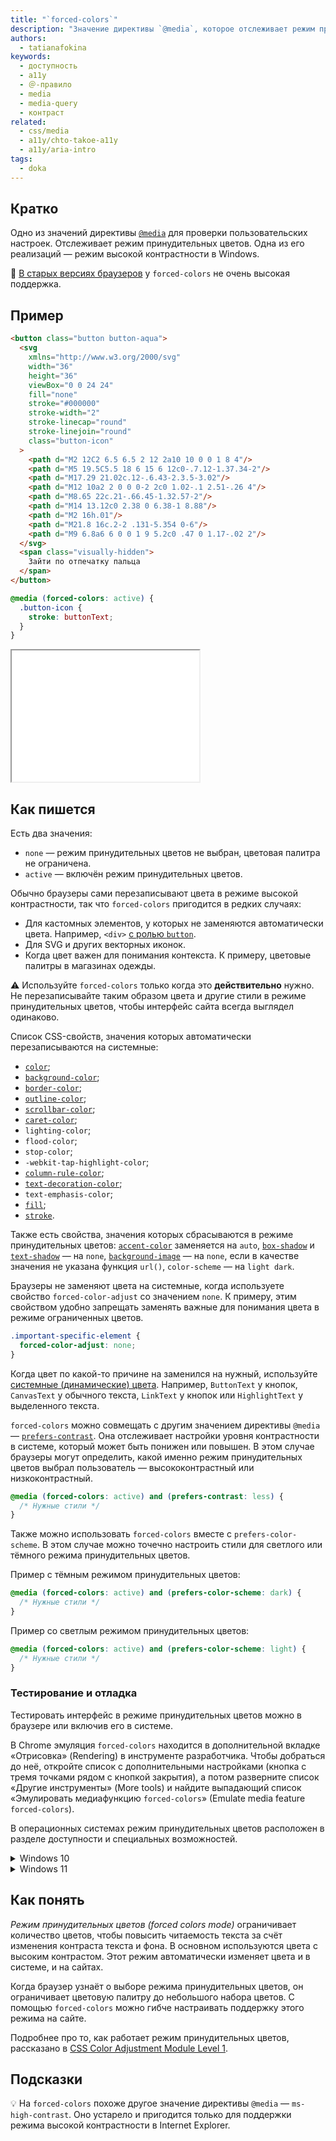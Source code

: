 ```yaml
---
title: "`forced-colors`"
description: "Значение директивы `@media`, которое отслеживает режим принудительных цветов."
authors:
  - tatianafokina
keywords:
  - доступность
  - a11y
  - ＠-правило
  - media
  - media-query
  - контраст
related:
  - css/media
  - a11y/chto-takoe-a11y
  - a11y/aria-intro
tags:
  - doka
---
```


## Кратко

Одно из значений директивы [`@media`](/css/media/) для проверки пользовательских настроек. Отслеживает режим принудительных цветов. Одна из его реализаций — режим высокой контрастности в Windows.

<aside>

👴 [В старых версиях браузеров](https://caniuse.com/mdn-css_at-rules_media_forced-colors) у `forced-colors` не очень высокая поддержка.

</aside>

## Пример

```html
<button class="button button-aqua">
  <svg
    xmlns="http://www.w3.org/2000/svg"
    width="36"
    height="36"
    viewBox="0 0 24 24"
    fill="none"
    stroke="#000000"
    stroke-width="2"
    stroke-linecap="round"
    stroke-linejoin="round"
    class="button-icon"
  >
    <path d="M2 12C2 6.5 6.5 2 12 2a10 10 0 0 1 8 4"/>
    <path d="M5 19.5C5.5 18 6 15 6 12c0-.7.12-1.37.34-2"/>
    <path d="M17.29 21.02c.12-.6.43-2.3.5-3.02"/>
    <path d="M12 10a2 2 0 0 0-2 2c0 1.02-.1 2.51-.26 4"/>
    <path d="M8.65 22c.21-.66.45-1.32.57-2"/>
    <path d="M14 13.12c0 2.38 0 6.38-1 8.88"/>
    <path d="M2 16h.01"/>
    <path d="M21.8 16c.2-2 .131-5.354 0-6"/>
    <path d="M9 6.8a6 6 0 0 1 9 5.2c0 .47 0 1.17-.02 2"/>
  </svg>
  <span class="visually-hidden">
    Зайти по отпечатку пальца
  </span>
</button>
```

```css
@media (forced-colors: active) {
  .button-icon {
    stroke: buttonText;
  }
}
```

<iframe title="Кнопка с SVG-иконкой" src="demos/button-w-icon/" height="210"></iframe>

## Как пишется

Есть два значения:

- `none` — режим принудительных цветов не выбран, цветовая палитра не ограничена.
- `active` — включён режим принудительных цветов.

Обычно браузеры сами перезаписывают цвета в режиме высокой контрастности, так что `forced-colors` пригодится в редких случаях:

- Для кастомных элементов, у которых не заменяются автоматически цвета. Например, `<div>` [с ролью `button`](/a11y/role-button/).
- Для SVG и других векторных иконок.
- Когда цвет важен для понимания контекста. К примеру, цветовые палитры в магазинах одежды.

<aside>

⚠️ Используйте `forced-colors` только когда это **действительно** нужно. Не перезаписывайте таким образом цвета и другие стили в режиме принудительных цветов, чтобы интерфейс сайта всегда выглядел одинаково.

</aside>

Список CSS-свойств, значения которых автоматически перезаписываются на системные:

- [`color`](/css/color/);
- [`background-color`](/css/background-color/);
- [`border-color`](/css/border-color/);
- [`outline-color`](/css/outline-color/);
- [`scrollbar-color`](/css/scrollbar-color/);
- [`caret-color`](/css/caret-color/);
- `lighting-color`;
- `flood-color`;
- `stop-color`;
- `-webkit-tap-highlight-color`;
- [`column-rule-color`](/css/column-rule-color/);
- [`text-decoration-color`](/css/text-decoration-color/);
- `text-emphasis-color`;
- [`fill`](/css/fill/);
- [`stroke`](/css/stroke/).

Также есть свойства, значения которых сбрасываются в режиме принудительных цветов: [`accent-color`](/css/accent-color/) заменяется на `auto`, [`box-shadow`](/css/box-shadow/) и [`text-shadow`](/css/text-shadow/) — на `none`, [`background-image`](/css/background-image/) — на `none`, если в качестве значения не указана функция `url()`, `color-scheme` — на `light dark`.

Браузеры не заменяют цвета на системные, когда используете свойство `forced-color-adjust` со значением `none`. К примеру, этим свойством удобно запрещать заменять важные для понимания цвета в режиме ограниченных цветов.

```css
.important-specific-element {
  forced-color-adjust: none;
}
```

Когда цвет по какой-то причине на заменился на нужный, используйте [системные (динамические) цвета](https://developer.mozilla.org/en-US/docs/Web/CSS/color_value#system_colors). Например, `ButtonText` у кнопок, `CanvasText` у обычного текста, `LinkText` у кнопок или `HighlightText` у выделенного текста.

`forced-colors` можно совмещать с другим значением директивы `@media` — [`prefers-contrast`](/a11y/prefers-contrast/). Она отслеживает настройки уровня контрастности в системе, который может быть понижен или повышен. В этом случае браузеры могут определить, какой именно режим принудительных цветов выбрал пользователь — высококонтрастный или низкоконтрастный.

```css
@media (forced-colors: active) and (prefers-contrast: less) {
  /* Нужные стили */
}
```

Также можно использовать `forced-colors` вместе с `prefers-color-scheme`. В этом случае можно точечно настроить стили для светлого или тёмного режима принудительных цветов.

Пример с тёмным режимом принудительных цветов:

```css
@media (forced-colors: active) and (prefers-color-scheme: dark) {
  /* Нужные стили */
}
```

Пример со светлым режимом принудительных цветов:

```css
@media (forced-colors: active) and (prefers-color-scheme: light) {
  /* Нужные стили */
}
```

### Тестирование и отладка

Тестировать интерфейс в режиме принудительных цветов можно в браузере или включив его в системе.

В Chrome эмуляция `forced-colors` находится в дополнительной вкладке «Отрисовка» (Rendering) в инструменте разработчика. Чтобы добраться до неё, откройте список с дополнительными настройками (кнопка с тремя точками рядом с кнопкой закрытия), а потом разверните список «Другие инструменты» (More tools) и найдите выпадающий список «Эмулировать медиафункцию `forced-colors`» (Emulate media feature `forced-colors`).

В операционных системах режим принудительных цветов расположен в разделе доступности и специальных возможностей.

<details>
  <summary>Windows 10</summary>

  Настройки (Settings) > Специальные возможности (Ease of Access) > Высокая контрастность (High Contrast) > Включить режим высокой контрастности (Turn on high contrast). После выбрать одну из уже готовых тем с чёрным режимом высокой контрастности (High Contrast Black), белым режимом высокой контрастности (High Contrast White), комбинацией двух предыдущих тем или настроить свою.

</details>

<details>
  <summary>Windows 11</summary>

  Настройки (Settings) > Специальные возможности (Accessibility) > Контрастные темы (Contrast themes). После выбрать одну из уже готовых тем: «Водная» (Aquatic), «Пустыня» (Desert), «Сумерки» (Dusk), «Ночное небо» (Night sky) или настроить свою.

</details>

## Как понять

_Режим принудительных цветов (forced colors mode)_ ограничивает количество цветов, чтобы повысить читаемость текста за счёт изменения контраста текста и фона. В основном используются цвета с высоким контрастом. Этот режим автоматически изменяет цвета и в системе, и на сайтах.

Когда браузер узнаёт о выборе режима принудительных цветов, он ограничивает цветовую палитру до небольшого набора цветов. С помощью `forced-colors` можно гибче настраивать поддержку этого режима на сайте.

Подробнее про то, как работает режим принудительных цветов, рассказано в [CSS Color Adjustment Module Level 1](https://drafts.csswg.org/css-color-adjust-1/#forced).

## Подсказки

💡 На `forced-colors` похоже другое значение директивы `@media` — `ms-high-contrast`. Оно устарело и пригодится только для поддержки режима высокой контрастности в Internet Explorer.
